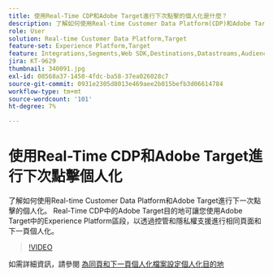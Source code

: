 ```yaml
---
title: 使用Real-Time CDP和Adobe Target進行下次點擊的個人化是什麼？
description: 了解如何使用Real-time Customer Data Platform(CDP)和Adobe Target進行下一次點擊個人化。
role: User
solution: Real-time Customer Data Platform,Target
feature-set: Experience Platform,Target
feature: Integrations,Segments,Web SDK,Destinations,Datastreams,Audiences,Experience Targeting
jira: KT-9629
thumbnail: 340091.jpg
exl-id: 08568a37-1450-4fdc-ba58-37ea026028c7
source-git-commit: 0931e2305d8013e469aee2b015befb3d06614784
workflow-type: tm+mt
source-wordcount: '101'
ht-degree: 7%

---
```


# 使用Real-Time CDP和Adobe Target進行下次點擊個人化

了解如何使用Real-time Customer Data Platform和Adobe Target進行下一次點擊的個人化。 Real-Time CDP中的Adobe Target目的地可讓您使用Adobe Target中的Experience Platform區段，以透過控管和隱私權支援進行相同頁面和下一頁個人化。

>[!VIDEO](https://video.tv.adobe.com/v/340091?quality=12&learn=on)

如需詳細資訊，請參閱 [為同頁和下一頁個人化檔案設定個人化目的地](https://experienceleague.adobe.com/docs/experience-platform/destinations/ui/activate/configure-personalization-destinations.html)
